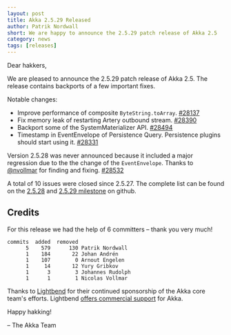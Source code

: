 ```yaml
---
layout: post
title: Akka 2.5.29 Released
author: Patrik Nordwall
short: We are happy to announce the 2.5.29 patch release of Akka 2.5
category: news
tags: [releases]
---
```


Dear hakkers,

We are pleased to announce the 2.5.29 patch release of Akka 2.5. The release contains backports of a few important fixes.

Notable changes:

* Improve performance of composite `ByteString.toArray`. [#28137](https://github.com/akka/akka/issues/28137)
* Fix memory leak of restarting Artery outbound stream. [#28390](https://github.com/akka/akka/issues/28390)
* Backport some of the SystemMaterializer API. [#28494](https://github.com/akka/akka/pull/28494)
* Timestamp in EventEnvelope of Persistence Query. Persistence plugins should start using it. [#28331](https://github.com/akka/akka/issues/28331)

Version 2.5.28 was never announced because it included a major regression due to the the change of the `EventEnvelope`. Thanks to [@nvollmar](https://github.com/nvollmar) for finding and fixing. [#28532](https://github.com/akka/akka/issues/28532)


A total of 10 issues were closed since 2.5.27. The complete list can be found on the [2.5.28](https://github.com/akka/akka/milestone/158?closed=1) and [2.5.29 milestone](https://github.com/akka/akka/milestone/160?closed=1) on github.

## Credits

For this release we had the help of 6 committers – thank you very much!

```
commits  added  removed
      5    579      130 Patrik Nordwall
      1    184       22 Johan Andrén
      1    107        0 Arnout Engelen
      1     14       12 Yury Gribkov
      1      3        3 Johannes Rudolph
      1      1        1 Nicolas Vollmar
```

Thanks to [Lightbend](https://www.lightbend.com/) for their continued sponsorship of the Akka core team's efforts. Lightbend [offers commercial support](https://www.lightbend.com/akka-platform-subscription) for Akka.

Happy hakking!

– The Akka Team
